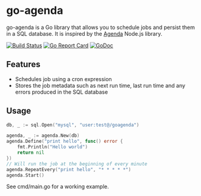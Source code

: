 # go-agenda
go-agenda is a Go library that allows you to schedule jobs and persist them in a SQL database. It is inspired by the [Agenda](https://github.com/agenda/agenda) Node.js library.

[![Build Status](https://travis-ci.org/tssaini/go-agenda.svg?branch=master)](https://travis-ci.org/tssaini/go-agenda)
[![Go Report Card](https://goreportcard.com/badge/github.com/tssaini/go-agenda)](https://goreportcard.com/report/github.com/tssaini/go-agenda)
[![GoDoc](https://godoc.org/github.com/tssaini/go-agenda?status.svg)](https://godoc.org/github.com/tssaini/go-agenda)

## Features
- Schedules job using a cron expression
- Stores the job metadata such as next run time, last run time and any errors produced in the SQL database

## Usage

```go
db, _ := sql.Open("mysql", "user:test@/goagenda")

agenda, _ := agenda.New(db)
agenda.Define("print hello", func() error {
    fmt.Println("Hello world")
    return nil
})
// Will run the job at the beginning of every minute
agenda.RepeatEvery("print hello", "* * * * *")
agenda.Start()
```

See cmd/main.go for a working example.

